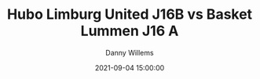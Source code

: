 ---
layout: album
title: Hubo Limburg United J16B vs Basket Lummen J16 A
description: Oefen wedstrijd tussen Hubo Limburg United J16B en Basket Lummen J16 A.
date: 2021-09-04 15:00:00
cover: /albums/2021-09-04-Hubo-Limburg-United-J16B-Basket-Lummen-J16A/thumbnails/DPE_0143.jpg
author: Danny Willems
archived: true
pagination: 
  enabled: true
  images: true
  imageLayout: image
  itemsPerPage: 256
---